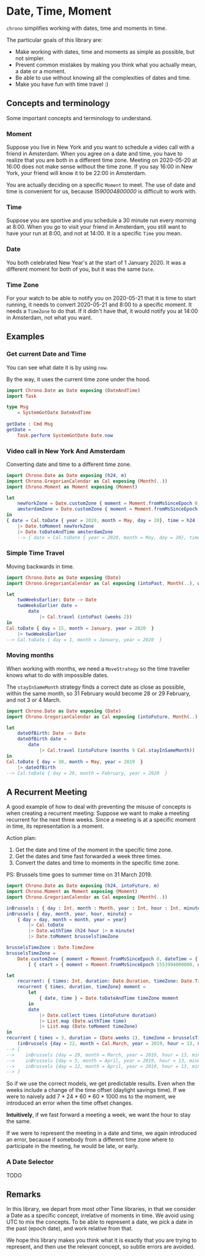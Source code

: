 # Date, Time, Moment

`chrono` simplifies working with dates, time and moments in time.

The particular goals of this library are:
- Make working with dates, time and moments as simple as possible, but not simpler.
- Prevent common mistakes by making you think what you actually mean, a date or a moment.
- Be able to use without knowing all the complexities of dates and time.
- Make you have fun with time travel :)

## Concepts and terminology

Some important concepts and terminology to understand.

### Moment

Suppose you live in New York and you want to schedule a video call with a friend
in Amsterdam. When you agree on a date and time, you have to realize that you
are both in a different time zone. Meeting on 2020-05-20 at 16:00 does not make
sense without the time zone. If you say 16:00 in New York, your friend will know
it to be 22:00 in Amsterdam.

You are actually deciding on a specific `Moment` to meet. The use of date and time
is convenient for us, because *1590004800000* is difficult to work with.

### Time

Suppose you are sportive and you schedule a 30 minute run every morning at 8:00.
When you go to visit your friend in Amsterdam, you still want to have your run
at 8:00, and not at 14:00. It is a specific `Time` you mean.

### Date

You both celebrated New Year's at the start of 1 January 2020. It was a different
moment for both of you, but it was the same `Date`.

### Time Zone

For your watch to be able to notify you on 2020-05-21 that it is time to start
running, it needs to convert 2020-05-21 and 8:00 to a specific moment. It needs
a `TimeZone` to do that. If it didn't have that, it would notify you at 14:00 in
Amsterdam, not what you want.

## Examples

### Get current Date and Time

You can see what date it is by using `now`.

By the way, it uses the current time zone under the hood.

```elm
import Chrono.Date as Date exposing (DateAndTime)
import Task

type Msg
    = SystemGotDate DateAndTime
    
getDate : Cmd Msg
getDate =
    Task.perform SystemGotDate Date.now
```

### Video call in New York And Amsterdam

Converting date and time to a different time zone.

```elm
import Chrono.Date as Date exposing (h24, m)
import Chrono.GregorianCalendar as Cal exposing (Month(..))
import Chrono.Moment as Moment exposing (Moment)

let
    newYorkZone = Date.customZone { moment = Moment.fromMsSinceEpoch 0, dateTime = { date = Date.fromJDN 2440587, time = h24 20 |> m 0 } } []
    amsterdamZone = Date.customZone { moment = Moment.fromMsSinceEpoch 0, dateTime = { date = Date.fromJDN 2440588, time = h24 2 |> m 0 } } []
in
{ date = Cal.toDate { year = 2020, month = May, day = 20}, time = h24 16 |> m 0 }
    |> Date.toMoment newYorkZone
    |> Date.toDateAndTime amsterdamZone
    --> { date = Cal.toDate { year = 2020, month = May, day = 20}, time = h24 22 |> m 0 }
```

### Simple Time Travel

Moving backwards in time.

```elm
import Chrono.Date as Date exposing (Date)
import Chrono.GregorianCalendar as Cal exposing (intoPast, Month(..), weeks)

let
    twoWeeksEarlier: Date -> Date
    twoWeeksEarlier date =
        date 
            |> Cal.travel (intoPast (weeks 2))
in
Cal.toDate { day = 15, month = January, year = 2020  }
    |> twoWeeksEarlier
--> Cal.toDate { day = 1, month = January, year = 2020  }
```

### Moving months

When working with months, we need a `MoveStrategy` so the time traveller
knows what to do with impossible dates.

The `stayInSameMonth` strategy finds a correct date as close as possible, within
the same month, so 31 February would become 28 or 29 February, and not 3 or 4
March.

```elm
import Chrono.Date as Date exposing (Date)
import Chrono.GregorianCalendar as Cal exposing (intoFuture, Month(..), months)

let
    dateOfBirth: Date -> Date
    dateOfBirth date =
        date 
            |> Cal.travel (intoFuture (months 9 Cal.stayInSameMonth))
in
Cal.toDate { day = 30, month = May, year = 2019  }
    |> dateOfBirth
--> Cal.toDate { day = 29, month = February, year = 2020  }
```

## A Recurrent Meeting

A good example of how to deal with preventing the misuse of concepts is when
creating a recurrent meeting:
Suppose we want to make a meeting recurrent for the next three weeks.
Since a meeting is at a specific moment in time, its representation is a moment.

Action plan:
1. Get the date and time of the moment in the specific time zone.
2. Get the dates and time fast forwarded a week three times.
3. Convert the dates and time to moments in the specific time zone.

PS: Brussels time goes to summer time on 31 March 2019.

```elm
import Chrono.Date as Date exposing (h24, intoFuture, m)
import Chrono.Moment as Moment exposing (Moment)
import Chrono.GregorianCalendar as Cal exposing (Month(..))

inBrussels : { day : Int, month : Month, year : Int, hour : Int, minute : Int } -> Moment
inBrussels { day, month, year, hour, minute} =
    { day = day, month = month, year = year}
        |> Cal.toDate
        |> Date.withTime (h24 hour |> m minute)
        |> Date.toMoment brusselsTimeZone

brusselsTimeZone : Date.TimeZone 
brusselsTimeZone =
    Date.customZone { moment = Moment.fromMsSinceEpoch 0, dateTime = { date = Date.fromJDN 2440588, time = h24 1 |> m 0 } }
        [ { start = { moment = Moment.fromMsSinceEpoch 1553994000000, dateTime = { date = Date.fromJDN 2458574, time = h24 3 |> m 0 } } } ]

let
    recurrent: { times: Int, duration: Date.Duration, timeZone: Date.TimeZone} -> Moment -> List Moment
    recurrent { times, duration, timeZone} moment =
        let
            { date, time } = Date.toDateAndTime timeZone moment
        in
        date
            |> Date.collect times (intoFuture duration)
            |> List.map (Date.withTime time)
            |> List.map (Date.toMoment timeZone)
in
recurrent { times = 3, duration = (Date.weeks 1), timeZone = brusselsTimeZone}
    (inBrussels {day = 22, month = Cal.March, year = 2019, hour = 13, minute = 0})
--> [
-->    inBrussels {day = 29, month = March, year = 2019, hour = 13, minute = 0},
-->    inBrussels {day = 5, month = April, year = 2019, hour = 13, minute = 0},
-->    inBrussels {day = 12, month = April, year = 2019, hour = 13, minute = 0}
--> ]
```

So if we use the correct models, we get predictable results. Even when the weeks
include a change of the time offset (daylight savings time).
If we were to naively add 7 \* 24 \* 60 \* 60 \* 1000 ms to the moment, we introduced
an error when the time offset changes.

**Intuitively**, if we fast forward a meeting
a week, we want the hour to stay the same.

If we were to represent the meeting in a date and time, we again introduced an error,
because if somebody from a different time zone where to participate in the meeting,
he would be late, or early.


### A Date Selector

TODO


## Remarks

In this library, we depart from most other Time libraries, in that we consider a Date as a specific concept, irrelative of moments in time. We avoid using UTC to mix the concepts.
To be able to represent a date, we pick a date in the past (epoch date), and work relative from that.

We hope this library makes you think what it is exactly that you are trying to
represent, and then use the relevant concept, so subtle errors are avoided.


